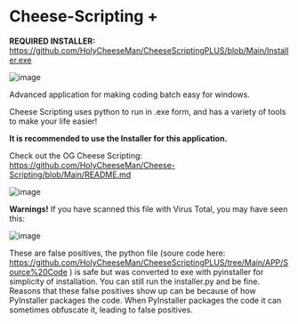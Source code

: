 # Cheese-Scripting +

**REQUIRED INSTALLER:** https://github.com/HolyCheeseMan/CheeseScriptingPLUS/blob/Main/Installer.exe

![image](https://github.com/user-attachments/assets/044677a0-735a-427c-bb15-6fd191c8df6e)


Advanced application for making coding batch easy for windows.

Cheese Scripting uses python to run in .exe form, and has a variety of tools to make your life easier!

**It is recommended to use the Installer for this application.**

Check out the OG Cheese Scripting: https://github.com/HolyCheeseMan/Cheese-Scripting/blob/Main/README.md

![image](https://github.com/user-attachments/assets/3ec02969-528d-4a29-9b11-b8d8ac8832fc)


**Warnings!**
If you have scanned this file with Virus Total, you may have seen this:

![image](https://github.com/user-attachments/assets/14ac5d07-0431-4380-87b6-992630693585)

These are false positives, the python file (soure code here: https://github.com/HolyCheeseMan/CheeseScriptingPLUS/tree/Main/APP/Source%20Code ) is safe but was converted to exe with pyinstaller for simplicity of installation. You can still run the installer.py and be fine. 
Reasons that these false positives show up can be because of how PyInstaller packages the code. When PyInstaller packages the code it can sometimes obfuscate it, leading to false positives.

